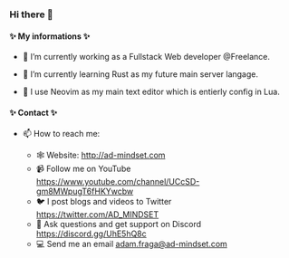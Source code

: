 ### Hi there 👋

#### ✨ My informations ✨ 



- 🔭 I’m currently working as a Fullstack Web developer @Freelance.
   
- 🌱 I’m currently learning Rust as my future main server langage.

- 🫥 I use Neovim as my main text editor which is entierly config in Lua.

    
#### ✨ Contact ✨ 

- 📫 How to reach me: 

  - 🕸️ Website: http://ad-mindset.com
  - 📹 Follow me on YouTube https://www.youtube.com/channel/UCcSD-gm8MWpugT6fHKYwcbw
  - 🐦 I post blogs and videos to Twitter https://twitter.com/AD_MINDSET 
  - 🔌 Ask questions and get support on Discord https://discord.gg/UhE5hQ8c
  - 💻 Send me an email adam.fraga@ad-mindset.com
